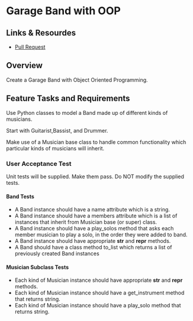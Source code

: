 # Garage Band with OOP

## Links & Resourdes

- [Pull Request](https://github.com/daveeS987/pythonic-garage-band/pull/2)

## Overview

Create a Garage Band with Object Oriented Programming.

## Feature Tasks and Requirements

Use Python classes to model a Band made up of different kinds of musicians.

Start with Guitarist,Bassist, and Drummer.

Make use of a Musician base class to handle common functionality which particular kinds of musicians will inherit.

### User Acceptance Test

Unit tests will be supplied. Make them pass. Do NOT modify the supplied tests.

#### Band Tests

- A Band instance should have a name attribute which is a string.
- A Band instance should have a members attribute which is a list of instances that inherit from Musician base (or super) class.
- A Band instance should have a play_solos method that asks each member musician to play a solo, in the order they were added to band.
- A Band instance should have appropriate **str** and **repr** methods.
- A Band should have a class method to_list which returns a list of previously created Band instances

#### Musician Subclass Tests

- Each kind of Musician instance should have appropriate **str** and **repr** methods.
- Each kind of Musician instance should have a get_instrument method that returns string.
- Each kind of Musician instance should have a play_solo method that returns string.
